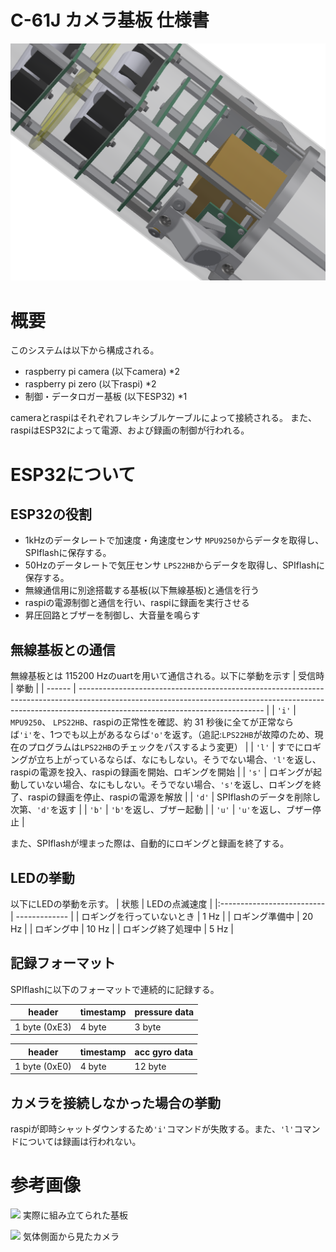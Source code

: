 # C-61J カメラ基板 仕様書
![](fig/CAD_accembly.png)

# 概要
このシステムは以下から構成される。
 - raspberry pi camera (以下camera) *2
 - raspberry pi zero (以下raspi) *2
 - 制御・データロガー基板 (以下ESP32) *1

cameraとraspiはそれぞれフレキシブルケーブルによって接続される。
また、raspiはESP32によって電源、および録画の制御が行われる。

# ESP32について
## ESP32の役割
 - 1kHzのデータレートで加速度・角速度センサ `MPU9250`からデータを取得し、SPIflashに保存する。
 - 50Hzのデータレートで気圧センサ `LPS22HB`からデータを取得し、SPIflashに保存する。
 - 無線通信用に別途搭載する基板(以下無線基板)と通信を行う
 - raspiの電源制御と通信を行い、raspiに録画を実行させる
 - 昇圧回路とブザーを制御し、大音量を鳴らす

## 無線基板との通信
無線基板とは 115200 Hzのuartを用いて通信される。以下に挙動を示す
| 受信時 | 挙動                                                                                                                                                                                                       |
| ------ | ---------------------------------------------------------------------------------------------------------------------------------------------------------------------------------------------------------- |
| `'i'`  | `MPU9250`、 `LPS22HB`、raspiの正常性を確認、約 31 秒後に全てが正常ならば`'i'`を、1つでも以上があるならば`'o'`を返す。（追記:`LPS22HB`が故障のため、現在のプログラムは`LPS22HB`のチェックをパスするよう変更） |
| `'l'`  | すでにロギングが立ち上がっているならば、なにもしない。そうでない場合、`'l'`を返し、raspiの電源を投入、raspiの録画を開始、ロギングを開始                                            |
| `'s'`  | ロギングが起動していない場合、なにもしない。そうでない場合、`'s'`を返し、ロギングを終了、raspiの録画を停止、raspiの電源を解放                                                                              |
| `'d'`  | SPIflashのデータを削除し次第、`'d'`を返す                                                                                                                                                                                                |
| `'b'`  | `'b'`を返し、ブザー起動                                                                                                                                                                                    |
| `'u'`  | `'u'`を返し、ブザー停止                                                                                                                                                                                    |

また、SPIflashが埋まった際は、自動的にロギングと録画を終了する。

## LEDの挙動
以下にLEDの挙動を示す。
| 状態                       | LEDの点滅速度 |
|:-------------------------- | ------------- |
| ロギングを行っていないとき | 1 Hz          |
| ロギング準備中             | 20 Hz          |
| ロギング中                 | 10 Hz          |
| ロギング終了処理中                 | 5 Hz          |

## 記録フォーマット
SPIflashに以下のフォーマットで連続的に記録する。

| header      | timestamp | pressure data |
| ----------- | --------- | ------------- |
| 1 byte (0xE3) | 4 byte     | 3 byte         |

| header      | timestamp | acc gyro data |
| ----------- | --------- | ------------- |
| 1 byte (0xE0) | 4 byte     | 12 byte        |

## カメラを接続しなかった場合の挙動
raspiが即時シャットダウンするため`'i'`コマンドが失敗する。また、`'l'`コマンドについては録画は行われない。

# 参考画像
![](fig/IMGP1853.JPG)
実際に組み立てられた基板

![](fig/IMGP1876.JPG)
気体側面から見たカメラ